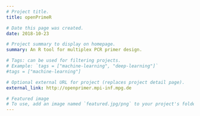 ```yaml
---
# Project title.
title: openPrimeR

# Date this page was created.
date: 2018-10-23

# Project summary to display on homepage.
summary: An R tool for multiplex PCR primer design.

# Tags: can be used for filtering projects.
# Example: `tags = ["machine-learning", "deep-learning"]`
#tags = ["machine-learning"]

# Optional external URL for project (replaces project detail page).
external_link: http://openprimer.mpi-inf.mpg.de

# Featured image
# To use, add an image named `featured.jpg/png` to your project's folder. 
---
```

